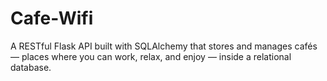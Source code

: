 # Cafe-Wifi
A RESTful Flask API built with SQLAlchemy that stores and manages cafés — places where you can work, relax, and enjoy — inside a relational database.
